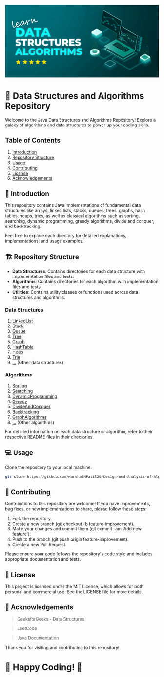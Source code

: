 
<img src="src/Learn-Data-Structures-and-Algorithms-Easily.gif" />

# 🚀 Data Structures and Algorithms Repository

Welcome to the Java Data Structures and Algorithms Repository! Explore a galaxy of algorithms and data structures to power up your coding skills.

## Table of Contents
1. [Introduction](#introduction)
2. [Repository Structure](#repository-structure)
3. [Usage](#usage)
4. [Contributing](#contributing)
5. [License](#license)
6. [Acknowledgements](#acknowledgements)

## 🌟 Introduction
This repository contains Java implementations of fundamental data structures like arrays, linked lists, stacks, queues, trees, graphs, hash tables, heaps, tries, as well as classical algorithms such as sorting, searching, dynamic programming, greedy algorithms, divide and conquer, and backtracking.

Feel free to explore each directory for detailed explanations, implementations, and usage examples.

## 🏗️ Repository Structure
- **Data Structures**: Contains directories for each data structure with implementation files and tests.
- **Algorithms**: Contains directories for each algorithm with implementation files and tests.
- **Utilities**: Contains utility classes or functions used across data structures and algorithms.

### Data Structures

1. [LinkedList](./DataStructures/LinkedList/README.md)
2. [Stack](./DataStructures/Stack/README.md)
3. [Queue](./DataStructures/Queue/README.md)
4. [Tree](./DataStructures/Tree/README.md)
5. [Graph](./DataStructures/Graph/README.md)
6. [HashTable](./DataStructures/HashTable/README.md)
7. [Heap](./DataStructures/Heap/README.md)
8. [Trie](./DataStructures/Trie/README.md)
9. [...](./DataStructures/README.md) (Other data structures)

### Algorithms

1. [Sorting](./Algorithms/Sorting/README.md)
2. [Searching](./Algorithms/Searching/README.md)
3. [DynamicProgramming](./Algorithms/DynamicProgramming/README.md)
4. [Greedy](./Algorithms/Greedy/README.md)
5. [DivideAndConquer](./Algorithms/DivideAndConquer/README.md)
6. [Backtracking](./Algorithms/Backtracking/README.md)
7. [GraphAlgorithms](./Algorithms/GraphAlgorithms/README.md)
8. [...](./Algorithms/README.md) (Other algorithms)

For detailed information on each data structure or algorithm, refer to their respective README files in their directories.

## 💻 Usage
Clone the repository to your local machine:
   ```bash
   git clone https://github.com/HarshalMPatil20/Design-And-Analysis-of-Algorithms.git
  ```
## 🤝 Contributing
Contributions to this repository are welcome! If you have improvements, bug fixes, or new implementations to share, please follow these steps:

1. Fork the repository.
2. Create a new branch (git checkout -b feature-improvement).
3. Make your changes and commit them (git commit -am 'Add new feature').
4. Push to the branch (git push origin feature-improvement).
5. Create a new Pull Request.

Please ensure your code follows the repository's code style and includes appropriate documentation and tests.

## 📜 License
This project is licensed under the MIT License, which allows for both personal and commercial use. See the LICENSE file for more details.

## 🙏 Acknowledgements
> GeeksforGeeks - Data Structures

> LeetCode

>Java Documentation
> 
Thank you for visiting and contributing to this repository!

# 🚀 Happy Coding! 🌟



